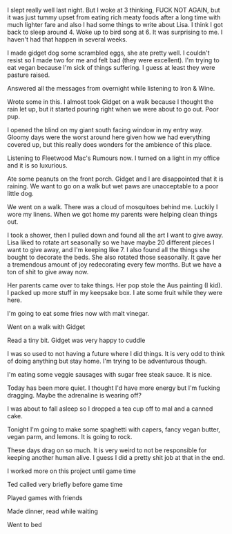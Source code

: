 I slept really well last night. But I woke at 3 thinking, FUCK NOT AGAIN, but it was just tummy upset from eating rich meaty foods after a long time with much lighter fare and also I had some things to write about Lisa. I think I got back to sleep around 4. Woke up to bird song at 6. It was surprising to me. I haven't had that happen in several weeks.

I made gidget dog some scrambled eggs, she ate pretty well. I couldn't resist so I made two for me and felt bad (they were excellent). I'm trying to eat vegan because I'm sick of things suffering. I guess at least they were pasture raised.

Answered all the messages from overnight while listening to Iron & Wine. 

Wrote some in this. I almost took Gidget on a walk because I thought the rain let up, but it started pouring right when we were about to go out. Poor pup. 

I opened the blind on my giant south facing window in my entry way. Gloomy days were the worst around here given how we had everything covered up, but this really does wonders for the ambience of this place. 

Listening to Fleetwood Mac's Rumours now. I turned on a light in my office and it is so luxurious. 

Ate some peanuts on the front porch. Gidget and I are disappointed that it is raining. We want to go on a walk but wet paws are unacceptable to a poor little dog. 

We went on a walk. There was a cloud of mosquitoes behind me. Luckily I wore my linens. When we got home my parents were helping clean things out.

I took a shower, then I pulled down and found all the art I want to give away. Lisa liked to rotate art seasonally so we have maybe 20 different pieces I want to give away, and I'm keeping like 7. I also found all the things she bought to decorate the beds. She also rotated those seasonally. It gave her a tremendous amount of joy redecorating every few months. But we have a ton of shit to give away now.

Her parents came over to take things. Her pop stole the Aus painting (I kid). I packed up more stuff in my keepsake box. I ate some fruit while they were here.

I'm going to eat some fries now with malt vinegar. 

Went on a walk with Gidget 

Read a tiny bit. Gidget was very happy to cuddle

I was so used to not having a future where I did things. It is very odd to think of doing anything but stay home. I'm trying to be adventurous though.

I'm eating some veggie sausages with sugar free steak sauce. It is nice.

Today has been more quiet. I thought I'd have more energy but I'm fucking dragging. Maybe the adrenaline is wearing off? 

I was about to fall asleep so I dropped a tea cup off to mal and a canned cake. 

Tonight I'm going to make some spaghetti with capers, fancy vegan butter, vegan parm, and lemons. It is going to rock. 

These days drag on so much. It is very weird to not be responsible for keeping another human alive. I guess I did a pretty shit job at that in the end. 

I worked more on this project until game time

Ted called very briefly before game time 

Played games with friends

Made dinner, read while waiting 

Went to bed

